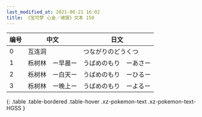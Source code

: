 ```yaml
---
last_modified_at: 2021-08-21 16:02
title: 《宝可梦 心金／魂银》文本 150
---
```

| 编号 | 中文 | 日文 |
| ---- | ---- | ---- |
| 0 | 互连洞 | つながりのどうくつ |
| 1 | 栎树林　ー早晨ー | うばめのもり　ーあさー |
| 2 | 栎树林　ー白天ー | うばめのもり　ーひるー |
| 3 | 栎树林　ー晚上ー | うばめのもり　ーよるー |
{: .table .table-bordered .table-hover .xz-pokemon-text .xz-pokemon-text-HGSS }